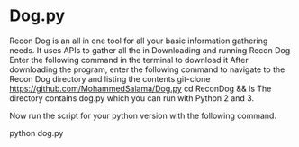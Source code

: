 # Dog.py
Recon Dog is an all in one tool for all your basic information gathering needs. It uses APIs to gather all the in
Downloading and running Recon Dog
Enter the following command in the terminal to download it
After downloading the program, enter the following command to navigate to the Recon Dog directory and listing the contents
git-clone https://github.com/MohammedSalama/Dog.py
cd ReconDog && ls
The directory contains dog.py which you can run with Python 2 and 3.

Now run the script for your python version with the following command.

python dog.py
